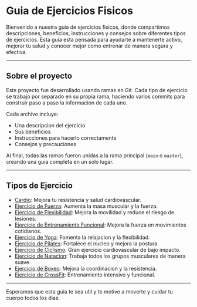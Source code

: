 # Guia de Ejercicios Fisicos

Bienvenido a nuestra guia de ejercicios fisicos, donde compartimos descripciones, beneficios, instrucciones y consejos sobre diferentes tipos de ejercicios. Esta guia esta pensada para ayudarte a mantenerte activo, mejorar tu salud y conocer mejor como entrenar de manera segura y efectiva.

---

## Sobre el proyecto

Este proyecto fue desarrollado usando ramas en Git. Cada tipo de ejercicio se trabajo por separado en su propia rama, haciendo varios commits para construir paso a paso la informacion de cada uno.

Cada archivo incluye:
- Una descripcion del ejercicio  
- Sus beneficios  
- Instrucciones para hacerlo correctamente  
- Consejos y precauciones  

Al final, todas las ramas fueron unidas a la rama principal (`main` o `master`), creando una guia completa en un solo lugar.

---

## Tipos de Ejercicio

- [Cardio](Ejercicios/cardio.md): Mejora tu resistencia y salud cardiovascular.
- [Ejercicio de Fuerza](ejercicios/fuerza.md): Aumenta la masa muscular y la fuerza.
- [Ejercicio de Flexibilidad](ejercicios/flexibilidad.md): Mejora la movilidad y reduce el riesgo de lesiones.
- [Ejercicio de Entrenamiento Funcional](ejercicios/entrenamiento_funcional.md): Mejora la fuerza en movimientos cotidianos.
- [Ejercicio de Yoga](ejercicios/yoga.md): Fomenta la relajacion y la flexibilidad.
- [Ejercicio de Pilates](ejercicios/pilates.md): Fortalece el nucleo y mejora la postura.
- [Ejercicio de Ciclismo](ejercicios/ciclismo.md): Gran ejercicio cardiovascular de bajo impacto.
- [Ejercicio de Natacion](ejercicios/natacion.md): Trabaja todos los grupos musculares de manera suave.
- [Ejercicio de Boxeo](ejercicios/boxeo.md): Mejora la coordinacion y la resistencia.
- [Ejercicio de CrossFit](ejercicios/crossfit.md): Entrenamiento intensivo y funcional.

---

Esperamos que esta guia te sea util y te motive a moverte y cuidar tu cuerpo todos los dias.
